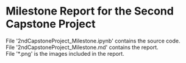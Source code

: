 # Milestone Report for the Second Capstone Project

File '2ndCapstoneProject_Milestone.ipynb' contains the source code.<br>
File '2ndCapstoneProject_Milestone.md' contains the report.<br>
File '*.png' is the images included in the report.<br>
